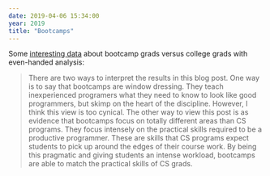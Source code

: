 ```yaml
---
date: 2019-04-06 15:34:00
year: 2019
title: "Bootcamps"
---
```


Some [interesting data](https://dev.to/triplebyte/bootcamps-vs-college-21cd)
about bootcamp grads versus college grads
with even-handed analysis:

> There are two ways to interpret the results in this blog post.
> One way is to say that bootcamps are window dressing.
> They teach inexperienced programers what they need to know to look like good programmers,
> but skimp on the heart of the discipline.
> However, I think this view is too cynical.
> The other way to view this post is as evidence that bootcamps focus on totally different areas than CS programs.
> They focus intensely on the practical skills required to be a productive programmer.
> These are skills that CS programs expect students to pick up around the edges of their course work.
> By being this pragmatic and giving students an intense workload, bootcamps are able to match the practical skills of CS grads.
